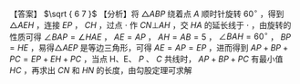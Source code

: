 【答案】 $\sqrt { 6 7 }$
【分析】将 $\triangle A B P$ 绕着点 $A$ 顺时针旋转 $6 0 ^ { \circ }$ ，得到 $\triangle A E H$ ，连接 $E P$ ， $C H$ ，过点 $\cdot$ 作 $C N \bot A H$ ，交 $H A$ 的延长线于 $\cdot$ ，由旋转的性质可得 $\angle B A P = \angle H A E$ ， $A E = A P$ ， $A H = A B = 5$ ， $\angle B A H = 6 0 ^ { \circ }$ ， $B P = H E$ ，易得$\triangle A E P$ 是等边三角形，可得 $A E = A P = E P$ ，进而得到 $A P + B P + P C = E P + E H + P C$ ，当点 H、E、 $P$ 、 $C$ 共线时， $A P + B P + P C$ 有最小值 $H C$ ，再求出 $C N$ 和 $H N$ 的长度，由勾股定理可求解
